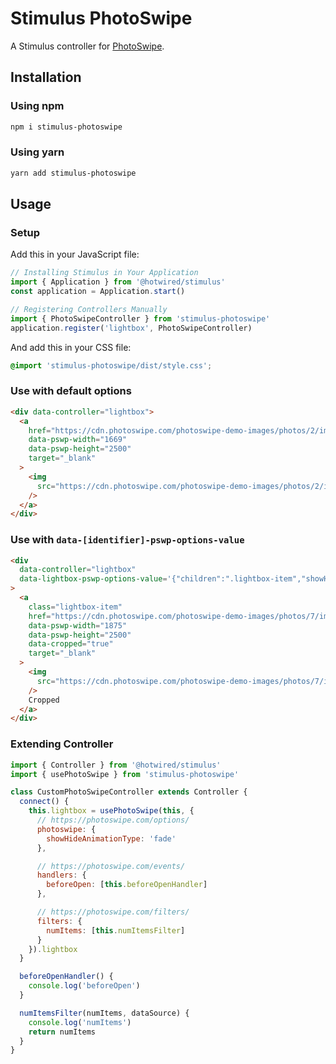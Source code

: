 # Stimulus PhotoSwipe

A Stimulus controller for [PhotoSwipe].

## Installation

### Using npm

```sh
npm i stimulus-photoswipe
```

### Using yarn

```sh
yarn add stimulus-photoswipe
```

## Usage

### Setup

Add this in your JavaScript file:

```javascript
// Installing Stimulus in Your Application
import { Application } from '@hotwired/stimulus'
const application = Application.start()

// Registering Controllers Manually
import { PhotoSwipeController } from 'stimulus-photoswipe'
application.register('lightbox', PhotoSwipeController)
```

And add this in your CSS file:

```css
@import 'stimulus-photoswipe/dist/style.css';
```

### Use with default options

```html
<div data-controller="lightbox">
  <a
    href="https://cdn.photoswipe.com/photoswipe-demo-images/photos/2/img-2500.jpg"
    data-pswp-width="1669"
    data-pswp-height="2500"
    target="_blank"
  >
    <img
      src="https://cdn.photoswipe.com/photoswipe-demo-images/photos/2/img-200.jpg"
    />
  </a>
</div>
```

### Use with `data-[identifier]-pswp-options-value`

```html
<div
  data-controller="lightbox"
  data-lightbox-pswp-options-value='{"children":".lightbox-item","showHideAnimationType":"zoom"}'
>
  <a
    class="lightbox-item"
    href="https://cdn.photoswipe.com/photoswipe-demo-images/photos/7/img-2500.jpg"
    data-pswp-width="1875"
    data-pswp-height="2500"
    data-cropped="true"
    target="_blank"
  >
    <img
      src="https://cdn.photoswipe.com/photoswipe-demo-images/photos/7/img-200.jpg"
    />
    Cropped
  </a>
</div>
```

### Extending Controller

```javascript
import { Controller } from '@hotwired/stimulus'
import { usePhotoSwipe } from 'stimulus-photoswipe'

class CustomPhotoSwipeController extends Controller {
  connect() {
    this.lightbox = usePhotoSwipe(this, {
      // https://photoswipe.com/options/
      photoswipe: {
        showHideAnimationType: 'fade'
      },

      // https://photoswipe.com/events/
      handlers: {
        beforeOpen: [this.beforeOpenHandler]
      },

      // https://photoswipe.com/filters/
      filters: {
        numItems: [this.numItemsFilter]
      }
    }).lightbox
  }

  beforeOpenHandler() {
    console.log('beforeOpen')
  }

  numItemsFilter(numItems, dataSource) {
    console.log('numItems')
    return numItems
  }
}
```

[photoswipe]: https://github.com/dimsemenov/photoswipe
